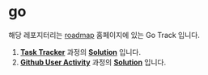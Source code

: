 # go
 
해당 레포지터리는 [roadmap](https://roadmap.sh) 홈페이지에 있는 Go Track 입니다.

1. [**Task Tracker**](https://roadmap.sh/projects/task-tracker) 과정의 [**Solution**](task-tracker) 입니다.
2. [**Github User Activity**](https://roadmap.sh/projects/github-user-activity) 과정의 [**Solution**](github-user-activity) 입니다.